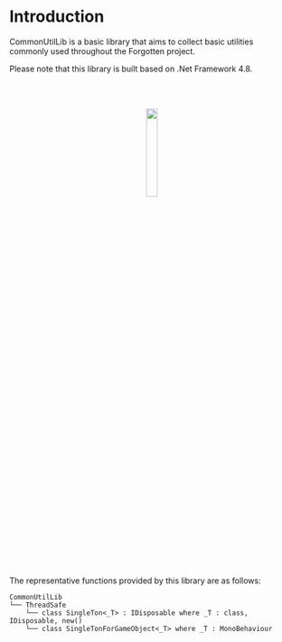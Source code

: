 # Introduction
CommonUtilLib is a basic library that aims to collect basic utilities commonly used throughout the Forgotten project.

Please note that this library is built based on .Net Framework 4.8.

<br><br>
<div align="center">
  <img src="https://github.com/user-attachments/assets/9f2e8c0d-7701-4050-ae0e-4d59992ec7b6" width="20%">
</div>
<br><br>

The representative functions provided by this library are as follows:
```
CommonUtilLib
└── ThreadSafe
    └── class SingleTon<_T> : IDisposable where _T : class, IDisposable, new()
    └── class SingleTonForGameObject<_T> where _T : MonoBehaviour
```